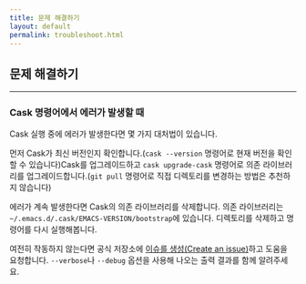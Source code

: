 ```yaml
---
title: 문제 해결하기
layout: default
permalink: troubleshoot.html
---
```


## 문제 해결하기

---

### Cask 명령어에서 에러가 발생할 때

Cask 실행 중에 에러가 발생한다면 몇 가지 대처법이 있습니다.

먼저 Cask가 최신 버전인지 확인합니다.(`cask --version` 명령어로 현재 버전을 확인할 수 있습니다)Cask를 업그레이드하고 `cask upgrade-cask` 명령어로 의존 라이브러리를 업그레이드합니다.(`git pull` 명령어로 직접 디렉토리를 변경하는 방법은 추천하지 않습니다)

에러가 계속 발생한다면 Cask의 의존 라이브러리를 삭제합니다. 의존 라이브러리는 `~/.emacs.d/.cask/EMACS-VERSION/bootstrap`에 있습니다. 디렉토리를 삭제하고 명령어를 다시 실행해봅니다.

여전히 작동하지 않는다면 공식 저장소에 [이슈를 생성(Create an issue)](github.com/cask/cask/issues/new)하고 도움을 요청합니다. `--verbose`나 `--debug` 옵션을 사용해 나오는 출력 결과를 함께 알려주세요.

